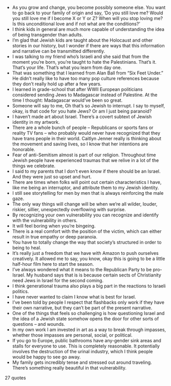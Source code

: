  - As you grow and change, you become possibly someone else. You want to go back to your family of origin and say, ‘Do you still love me? Would you still love me if I become X or Y or Z? When will you stop loving me? Is this unconditional love and if not what are the conditions?’
 - I think kids in general are much more capable of understanding the idea of being transgender than adults.
 - I’m glad that Jewish kids are taught about the Holocaust and other stories in our history, but I wonder if there are ways that this information and narrative can be transmitted differently.
 - I was talking to my friend who’s Israeli and she said that from the moment you’re born, you’re taught to hate the Palestinians. That’s it. That’s your life. That’s what you learn from day one.
 - That was something that I learned from Alan Ball from “Six Feet Under.” He didn’t really like to have too many pop culture references because they don’t really hold up after a few years.
 - I learned in grade-school that after WWII European politicians considered sending Jews to Madagascar instead of Palestine. At the time I thought: Madagascar would’ve been so great.
 - Someone will say to me, Oh that’s so Jewish to interrupt. I say to myself, okay, is that code for you hate Jews? Or am I just being paranoid?
 - I haven’t made art about Israel. There’s a covert subtext of Jewish identity in my artwork.
 - There are a whole bunch of people – Republicans or sports fans or reality TV fans – who probably would never have recognized that they have trans people in their world. Caitlyn Jenner really is thinking about the movement and saving lives, so I know that her intentions are honorable.
 - Fear of anti-Semitism almost is part of our religion. Throughout time Jewish people have experienced traumas that we relive in a lot of the things we celebrate.
 - I said to my parents that I don’t even know if there should be an Israel. And they were just so upset and hurt.
 - There are times when folks will point out certain characteristics I have, like me being an interruptor, and attribute them to my Jewish identity.
 - I still see storytelling for men by men that is always reinforcing the male gaze.
 - The only way things will change will be when we’re all wilder, louder, riskier, sillier, unexpectedly overflowing with surprise.
 - By recognizing your own vulnerability you can recognize and identify with the vulnerability in others.
 - It will feel boring when you’re bingeing.
 - There is a real comfort with the position of the victim, which can either result in true empathy or deep paranoia.
 - You have to totally change the way that society’s structured in order to being to heal.
 - It’s really just a freedom that we have with Amazon to push ourselves creatively. It allowed me to say, you know, okay this is going to be a little half-hour film here to start the season.
 - I’ve always wondered what it means to the Republican Party to be pro-Israel. My husband says that is is because certain sects of Christianity need Jews in Israel for the second coming.
 - I think generational trauma also plays a big part in the reactions to Israeli politics.
 - I have never wanted to claim I know what is best for Israel.
 - I’ve been told by people I respect that flashbacks only work if they have their own narrative, but they can’t be part of the present narrative.
 - One of the things that feels so challenging is how questioning Israel and the idea of a Jewish state somehow opens the door for other sorts of questions – and wounds.
 - In my own work I am invested in art as a way to break through impasses, whether those impasses are personal, social, or political.
 - If you go to Europe, public bathrooms have any-gender sink areas and stalls for everyone to use. This is completely reasonable. It potentially involves the destruction of the urinal industry, which I think people would be happy to see go away.
 - My family gets incredibly tense and stressed out around traveling. There’s something really beautiful in that vulnerability.

27 quotes